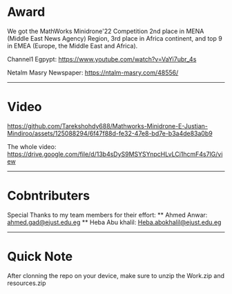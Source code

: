 # **Award**
We got the MathWorks Minidrone'22 Competition 2nd place in MENA (Middle East News Agency) Region, 3rd place in Africa continent, and top 9 in EMEA (Europe, the Middle East and Africa).

Channel1 Egpypt: https://www.youtube.com/watch?v=VaYi7ubr_4s

Netalm Masry Newspaper: https://ntalm-masry.com/48556/

--------------------------
# **Video**

https://github.com/Tarekshohdy688/Mathworks-Minidrone-E-Justian-Mindiroo/assets/125088294/6f47f88d-fe32-47e8-bd7e-b3a4de83a0b9

The whole video: https://drive.google.com/file/d/13b4sDyS9MSYSYnpcHLvLCi1hcmF4s7lG/view

--------------------------
# **Cobntributers**
Special Thanks to my team members for their effort:
** Ahmed Anwar: ahmed.gad@ejust.edu.eg 
** Heba Abu khalil: Heba.abokhalil@ejust.edu.eg 

----------------------------
# **Quick Note**
After clonning the repo on your device, make sure to unzip the Work.zip and resources.zip
